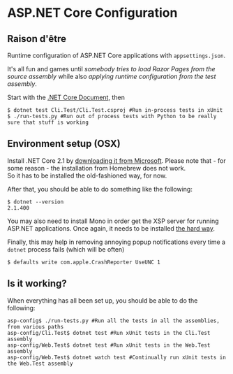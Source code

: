 # ASP.NET Core Configuration

## Raison d'être

Runtime configuration of ASP.NET Core applications with `appsettings.json`.

It's all fun and games until _somebody tries to load Razor Pages from the source assembly_ while also 
_applying runtime configuration from the test assembly_.

Start with the [.NET Core Document][asp-config], then

    $ dotnet test Cli.Test/Cli.Test.csproj #Run in-process tests in xUnit
    $ ./run-tests.py #Run out of process tests with Python to be really sure that stuff is working


[asp-config]: https://docs.microsoft.com/en-us/aspnet/core/fundamentals/configuration/?view=aspnetcore-2.0&tabs=basicconfiguration


## Environment setup (OSX)

Install .NET Core 2.1 by [downloading it from Microsoft][dotnet-core-installer].
Please note that - for some reason - the installation from Homebrew does not work.  
So it has to be installed the old-fashioned way, for now.

After that, you should be able to do something like the following:

    $ dotnet --version
    2.1.400

You may also need to install Mono in order get the XSP server for running ASP.NET applications.
Once again, it needs to be installed [the hard way][mono-installer].

Finally, this may help in removing annoying popup notifications every time a `dotnet` process fails (which will be often)

    $ defaults write com.apple.CrashReporter UseUNC 1

[dotnet-core-installer]: https://www.microsoft.com/net/download
[mono-installer]: http://www.mono-project.com/download/stable


## Is it working?

When everything has all been set up, you should be able to do the following:

    asp-config$ ./run-tests.py #Run all the tests in all the assemblies, from various paths
    asp-config/Cli.Test$ dotnet test #Run xUnit tests in the Cli.Test assembly
    asp-config/Web.Test$ dotnet test #Run xUnit tests in the Web.Test assembly
    asp-config/Web.Test$ dotnet watch test #Continually run xUnit tests in the Web.Test assembly
